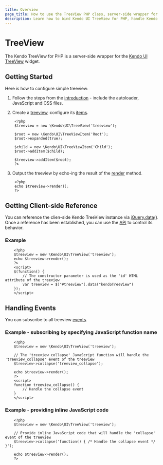 ```yaml
---
title: Overview
page_title: How to use the TreeView PHP class, server-side wrapper for Kendo UI TreeView widget
description: Learn how to bind Kendo UI TreeView for PHP, handle Kendo UI TreeView Events, access an existing treeview.
---
```


# TreeView

The Kendo TreeView for PHP is a server-side wrapper for the [Kendo UI TreeView](/api/web/treeview) widget.

## Getting Started

Here is how to configure simple treeview:

1. Follow the steps from the [introduction](/php/introduction) - include the autoloader, JavaScript and CSS files.

1. Create a [treeview](/api/php/Kendo/UI/TreeView), configure its [items](/api/php/Kendo/UI/TreeView#addItem).

        <?php
        $treeview = new \Kendo\UI\TreeView('treeview');

        $root = new \Kendo\UI\TreeViewItem('Root');
        $root->expanded(true);

        $child = new \Kendo\UI\TreeViewItem('Child');
        $root->addItem($child);

        $treeview->addItem($root);
        ?>

1. Output the treeview by echo-ing the result of the [render](/api/php/Kendo/UI/Widget#render) method.

        <?php
        echo $treeview->render();
        ?>

## Getting Client-side Reference

You can reference the clien-side Kendo TreeView instance via [jQuery.data()](http://api.jquery.com/jQuery.data/).
Once a reference has been established, you can use the [API](/api/web/treeview#methods) to control its behavior.


### Example

        <?php
        $treeview = new \Kendo\UI\TreeView('treeview');
        echo $treeview->render();
        ?>
        <script>
        $(function() {
            // The constructor parameter is used as the 'id' HTML attribute of the treeview
            var treeview = $("#treeview").data("kendoTreeView")
        });
        </script>

## Handling Events

You can subscribe to all treeview [events](/api/web/treeview#events).

### Example - subscribing by specifying JavaScript function name

        <?php
        $treeview = new \Kendo\UI\TreeView('treeview');

        // The 'treeview_collapse' JavaScript function will handle the 'treeview_collapse' event of the treeview
        $treeview->collapse('treeview_collapse');

        echo $treeview->render();
        ?>
        <script>
        function treeview_collapse() {
            // Handle the collapse event
        }
        </script>

### Example - providing inline JavaScript code

        <?php
        $treeview = new \Kendo\UI\TreeView('treeview');

        // Provide inline JavaScript code that will handle the 'collapse' event of the treeview
        $treeview->collapse('function() { /* Handle the collapse event */ }');

        echo $treeview->render();
        ?>

